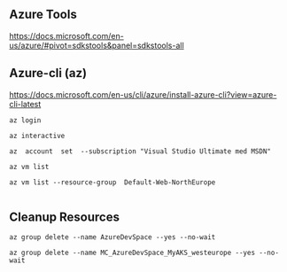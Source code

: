 
## Azure Tools 

https://docs.microsoft.com/en-us/azure/#pivot=sdkstools&panel=sdkstools-all



## Azure-cli (az)

https://docs.microsoft.com/en-us/cli/azure/install-azure-cli?view=azure-cli-latest


```
az login 

az interactive

az  account  set  --subscription "Visual Studio Ultimate med MSDN"

az vm list

az vm list --resource-group  Default-Web-NorthEurope


```


## Cleanup Resources 

```
az group delete --name AzureDevSpace --yes --no-wait

az group delete --name MC_AzureDevSpace_MyAKS_westeurope --yes --no-wait

```